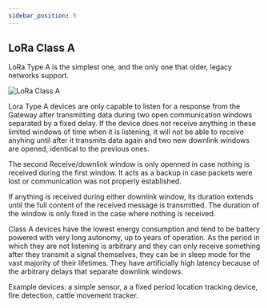 ```yaml
---
sidebar_position: 5
---
```


## LoRa Class A

LoRa Type A is the simplest one, and the only one that older, legacy networks support. 

![LoRa Class A](/img/classA.png)

Lora Type A devices are only capable to listen for a response from the Gateway after transmitting data during two open communication windows separated by a fixed delay. If the device does not receive anything in these limited windows of time when it is listening, it will not be able to receive anyhing until after it transmits data again and two new downlink windows are opened, identical to the previous ones.

The second Receive/downlink window is only openned in case nothing is received during the first window. It acts as a backup in case packets were lost or communication was not properly established. 

If anything is received during either downlink window, its duration extends until the full content of the received message is transmitted. The duration of the window is only fixed in the case where nothing is received.

Class A devices have the lowest energy consumption and tend to be battery powered with very long autonomy, up to years of operation. As the period in which they are not listening is arbitrary and they can only receive something after they transmit a signal themselves, they can be in sleep mode for the vast majority of their lifetimes. They have artificially high latency because of the arbitrary delays that separate downlink windows.

Example devices: a simple sensor, a a fixed period location tracking device, fire detection, cattle movement tracker.
